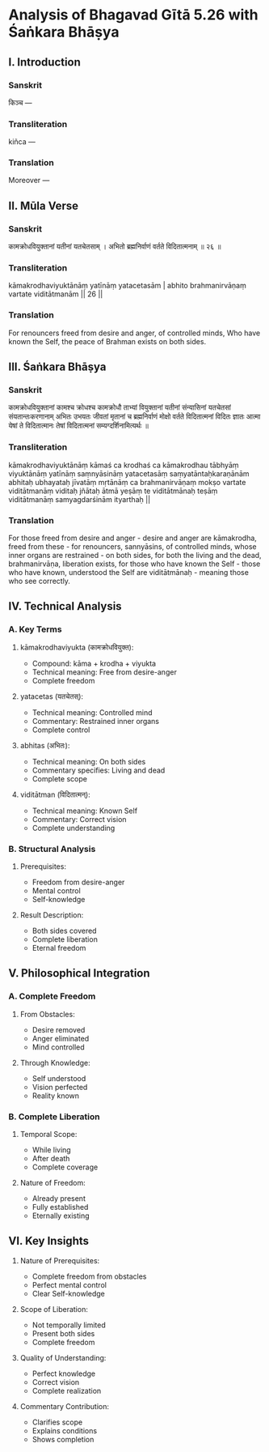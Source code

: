 # Analysis of Bhagavad Gītā 5.26 with Śaṅkara Bhāṣya

## I. Introduction

### Sanskrit
किञ्च —

### Transliteration
kiñca —

### Translation
Moreover —

## II. Mūla Verse

### Sanskrit
कामक्रोधवियुक्तानां यतीनां यतचेतसाम् ।
अभितो ब्रह्मनिर्वाणं वर्तते विदितात्मनाम् ॥ २६ ॥

### Transliteration
kāmakrodhaviyuktānāṃ yatīnāṃ yatacetasām |
abhito brahmanirvāṇaṃ vartate viditātmanām || 26 ||

### Translation
For renouncers freed from desire and anger, of controlled minds,
Who have known the Self, the peace of Brahman exists on both sides.

## III. Śaṅkara Bhāṣya

### Sanskrit
कामक्रोधवियुक्तानां कामश्च क्रोधश्च कामक्रोधौ ताभ्यां वियुक्तानां यतीनां संन्यासिनां यतचेतसां संयतान्तःकरणानाम् अभितः उभयतः जीवतां मृतानां च ब्रह्मनिर्वाणं मोक्षो वर्तते विदितात्मनां विदितः ज्ञातः आत्मा येषां ते विदितात्मानः तेषां विदितात्मनां सम्यग्दर्शिनामित्यर्थः ॥

### Transliteration
kāmakrodhaviyuktānāṃ kāmaś ca krodhaś ca kāmakrodhau tābhyāṃ viyuktānāṃ yatīnāṃ saṃnyāsināṃ yatacetasāṃ saṃyatāntaḥkaraṇānām abhitaḥ ubhayataḥ jīvatāṃ mṛtānāṃ ca brahmanirvāṇaṃ mokṣo vartate viditātmanāṃ viditaḥ jñātaḥ ātmā yeṣāṃ te viditātmānaḥ teṣāṃ viditātmanāṃ samyagdarśinām ityarthaḥ ||

### Translation
For those freed from desire and anger - desire and anger are kāmakrodha, freed from these - for renouncers, sannyāsins, of controlled minds, whose inner organs are restrained - on both sides, for both the living and the dead, brahmanirvāṇa, liberation exists, for those who have known the Self - those who have known, understood the Self are viditātmānaḥ - meaning those who see correctly.

## IV. Technical Analysis

### A. Key Terms

1. kāmakrodhaviyukta (कामक्रोधवियुक्त):
   - Compound: kāma + krodha + viyukta
   - Technical meaning: Free from desire-anger
   - Complete freedom

2. yatacetas (यतचेतस्):
   - Technical meaning: Controlled mind
   - Commentary: Restrained inner organs
   - Complete control

3. abhitas (अभितः):
   - Technical meaning: On both sides
   - Commentary specifies: Living and dead
   - Complete scope

4. viditātman (विदितात्मन्):
   - Technical meaning: Known Self
   - Commentary: Correct vision
   - Complete understanding

### B. Structural Analysis

1. Prerequisites:
   - Freedom from desire-anger
   - Mental control
   - Self-knowledge

2. Result Description:
   - Both sides covered
   - Complete liberation
   - Eternal freedom

## V. Philosophical Integration

### A. Complete Freedom

1. From Obstacles:
   - Desire removed
   - Anger eliminated
   - Mind controlled

2. Through Knowledge:
   - Self understood
   - Vision perfected
   - Reality known

### B. Complete Liberation

1. Temporal Scope:
   - While living
   - After death
   - Complete coverage

2. Nature of Freedom:
   - Already present
   - Fully established
   - Eternally existing

## VI. Key Insights

1. Nature of Prerequisites:
   - Complete freedom from obstacles
   - Perfect mental control
   - Clear Self-knowledge

2. Scope of Liberation:
   - Not temporally limited
   - Present both sides
   - Complete freedom

3. Quality of Understanding:
   - Perfect knowledge
   - Correct vision
   - Complete realization

4. Commentary Contribution:
   - Clarifies scope
   - Explains conditions
   - Shows completion
